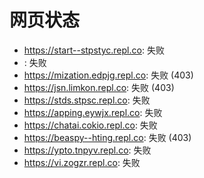 # 网页状态
- https://start--stpstyc.repl.co: 失败
- : 失败
- https://mization.edpjg.repl.co: 失败 (403)
- https://jsn.limkon.repl.co: 失败 (403)
- https://stds.stpsc.repl.co: 失败
- https://apping.eywjx.repl.co: 失败
- https://chatai.cokio.repl.co: 失败
- https://beaspy--hting.repl.co: 失败 (403)
- https://ypto.tnpyv.repl.co: 失败
- https://vi.zogzr.repl.co: 失败
